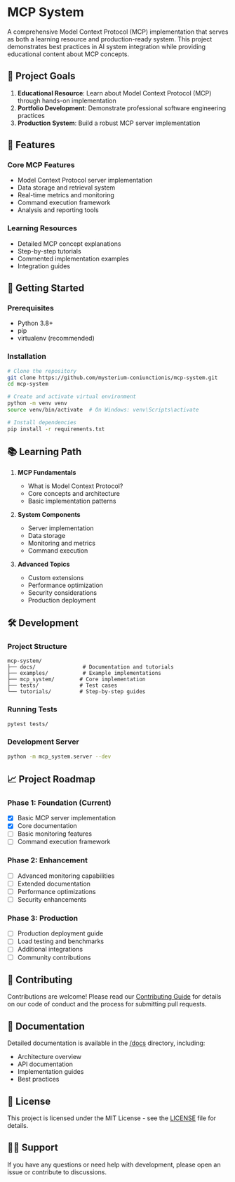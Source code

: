 # MCP System

A comprehensive Model Context Protocol (MCP) implementation that serves as both a learning resource and production-ready system. This project demonstrates best practices in AI system integration while providing educational content about MCP concepts.

## 🎯 Project Goals

1. **Educational Resource**: Learn about Model Context Protocol (MCP) through hands-on implementation
2. **Portfolio Development**: Demonstrate professional software engineering practices
3. **Production System**: Build a robust MCP server implementation

## 🌟 Features

### Core MCP Features
- Model Context Protocol server implementation
- Data storage and retrieval system
- Real-time metrics and monitoring
- Command execution framework
- Analysis and reporting tools

### Learning Resources
- Detailed MCP concept explanations
- Step-by-step tutorials
- Commented implementation examples
- Integration guides

## 🚀 Getting Started

### Prerequisites
- Python 3.8+
- pip
- virtualenv (recommended)

### Installation

```bash
# Clone the repository
git clone https://github.com/mysterium-coniunctionis/mcp-system.git
cd mcp-system

# Create and activate virtual environment
python -m venv venv
source venv/bin/activate  # On Windows: venv\Scripts\activate

# Install dependencies
pip install -r requirements.txt
```

## 📚 Learning Path

1. **MCP Fundamentals**
   - What is Model Context Protocol?
   - Core concepts and architecture
   - Basic implementation patterns

2. **System Components**
   - Server implementation
   - Data storage
   - Monitoring and metrics
   - Command execution

3. **Advanced Topics**
   - Custom extensions
   - Performance optimization
   - Security considerations
   - Production deployment

## 🛠️ Development

### Project Structure
```
mcp-system/
├── docs/               # Documentation and tutorials
├── examples/           # Example implementations
├── mcp_system/        # Core implementation
├── tests/             # Test cases
└── tutorials/         # Step-by-step guides
```

### Running Tests
```bash
pytest tests/
```

### Development Server
```bash
python -m mcp_system.server --dev
```

## 📈 Project Roadmap

### Phase 1: Foundation (Current)
- [x] Basic MCP server implementation
- [x] Core documentation
- [ ] Basic monitoring features
- [ ] Command execution framework

### Phase 2: Enhancement
- [ ] Advanced monitoring capabilities
- [ ] Extended documentation
- [ ] Performance optimizations
- [ ] Security enhancements

### Phase 3: Production
- [ ] Production deployment guide
- [ ] Load testing and benchmarks
- [ ] Additional integrations
- [ ] Community contributions

## 🤝 Contributing

Contributions are welcome! Please read our [Contributing Guide](CONTRIBUTING.md) for details on our code of conduct and the process for submitting pull requests.

## 📖 Documentation

Detailed documentation is available in the [/docs](docs/) directory, including:
- Architecture overview
- API documentation
- Implementation guides
- Best practices

## 📝 License

This project is licensed under the MIT License - see the [LICENSE](LICENSE) file for details.

## 🙋‍♂️ Support

If you have any questions or need help with development, please open an issue or contribute to discussions.